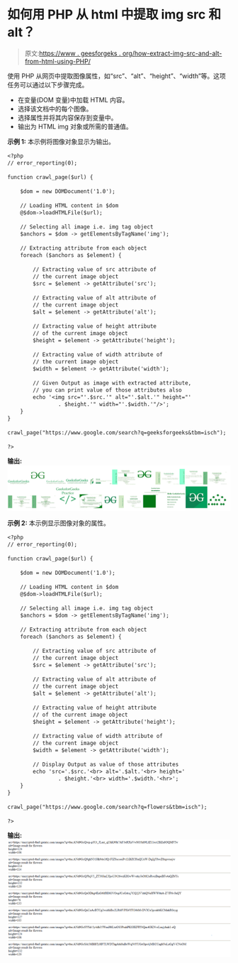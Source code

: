 # 如何用 PHP 从 html 中提取 img src 和 alt？

> 原文:[https://www . geesforgeks . org/how-extract-img-src-and-alt-from-html-using-PHP/](https://www.geeksforgeeks.org/how-to-extract-img-src-and-alt-from-html-using-php/)

使用 PHP 从网页中提取图像属性，如“src”、“alt”、“height”、“width”等。这项任务可以通过以下步骤完成。

*   在变量(DOM 变量)中加载 HTML 内容。
*   选择该文档中的每个图像。
*   选择属性并将其内容保存到变量中。
*   输出为 HTML img 对象或所需的普通值。

**示例 1:** 本示例将图像对象显示为输出。

```
<?php
// error_reporting(0);

function crawl_page($url) {

    $dom = new DOMDocument('1.0');

    // Loading HTML content in $dom
    @$dom->loadHTMLFile($url);

    // Selecting all image i.e. img tag object
    $anchors = $dom -> getElementsByTagName('img');

    // Extracting attribute from each object
    foreach ($anchors as $element) {

        // Extracting value of src attribute of
        // the current image object
        $src = $element -> getAttribute('src');

        // Extracting value of alt attribute of
        // the current image object
        $alt = $element -> getAttribute('alt');

        // Extracting value of height attribute
        // of the current image object
        $height = $element -> getAttribute('height');

        // Extracting value of width attribute of
        // the current image object
        $width = $element -> getAttribute('width');

        // Given Output as image with extracted attribute,
        // you can print value of those attributes also
        echo '<img src="'.$src.'" alt="'.$alt.'" height="'
                . $height.'" width="'.$width.'"/>';
    }
} 

crawl_page("https://www.google.com/search?q=geeksforgeeks&tbm=isch");

?>
```

**输出:**
![](img/4bc0a79a93c547d5a1984a3d3d27df97.png)

**示例 2:** 本示例显示图像对象的属性。

```
<?php
// error_reporting(0);

function crawl_page($url) {

    $dom = new DOMDocument('1.0');

    // Loading HTML content in $dom
    @$dom->loadHTMLFile($url);

    // Selecting all image i.e. img tag object
    $anchors = $dom -> getElementsByTagName('img');

    // Extracting attribute from each object
    foreach ($anchors as $element) {

        // Extracting value of src attribute of
        // the current image object
        $src = $element -> getAttribute('src');

        // Extracting value of alt attribute of
        // the current image object
        $alt = $element -> getAttribute('alt');

        // Extracting value of height attribute
        // of the current image object
        $height = $element -> getAttribute('height');

        // Extracting value of width attribute of
        // the current image object
        $width = $element -> getAttribute('width');

        // Display Output as value of those attributes
        echo 'src='.$src.'<br> alt='.$alt.'<br> height='
                . $height.'<br> width='.$width.'<hr>';
    }
} 

crawl_page("https://www.google.com/search?q=flowers&tbm=isch");

?>
```

**输出:**
![](img/e1430c9190e9eb2cdec547f8377b16c9.png)